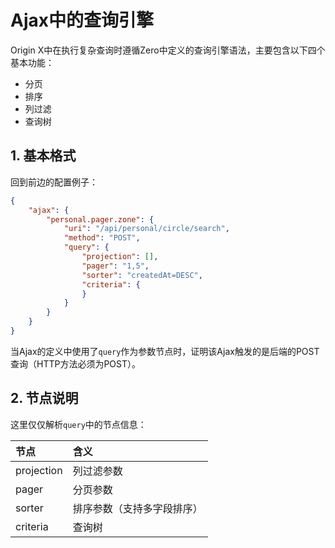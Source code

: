 # Ajax中的查询引擎

Origin X中在执行复杂查询时遵循Zero中定义的查询引擎语法，主要包含以下四个基本功能：

* 分页
* 排序
* 列过滤
* 查询树

## 1. 基本格式

回到前边的配置例子：

```json
{
    "ajax": {
        "personal.pager.zone": {
            "uri": "/api/personal/circle/search",
            "method": "POST",
            "query": {
                "projection": [],
                "pager": "1,5",
                "sorter": "createdAt=DESC",
                "criteria": {
                }
            }
        }
    }
}
```

当Ajax的定义中使用了`query`作为参数节点时，证明该Ajax触发的是后端的POST查询（HTTP方法必须为POST）。

## 2. 节点说明

这里仅仅解析`query`中的节点信息：

| 节点 | 含义 |
| :--- | :--- |
| projection | 列过滤参数 |
| pager | 分页参数 |
| sorter | 排序参数（支持多字段排序） |
| criteria | 查询树 |



